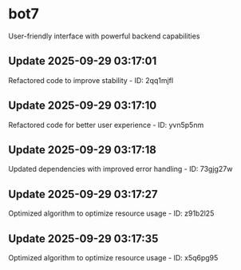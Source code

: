 # bot7
User-friendly interface with powerful backend capabilities

## Update 2025-09-29 03:17:01
Refactored code to improve stability - ID: 2qq1mjfl


## Update 2025-09-29 03:17:10
Refactored code for better user experience - ID: yvn5p5nm


## Update 2025-09-29 03:17:18
Updated dependencies with improved error handling - ID: 73gjg27w


## Update 2025-09-29 03:17:27
Optimized algorithm to optimize resource usage - ID: z91b2l25


## Update 2025-09-29 03:17:35
Optimized algorithm to optimize resource usage - ID: x5q6pg95

